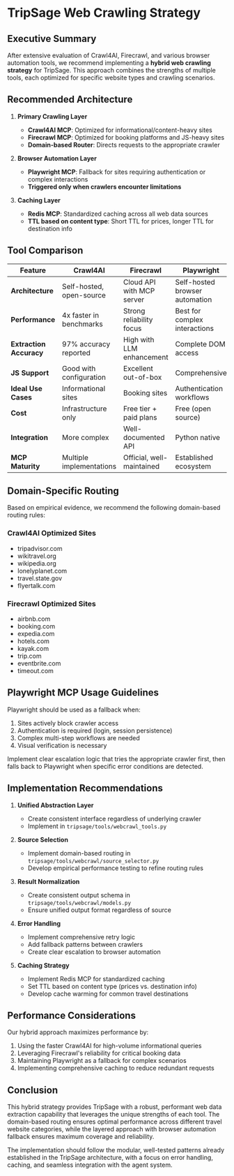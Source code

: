 # TripSage Web Crawling Strategy

## Executive Summary

After extensive evaluation of Crawl4AI, Firecrawl, and various browser automation tools, we recommend implementing a **hybrid web crawling strategy** for TripSage. This approach combines the strengths of multiple tools, each optimized for specific website types and crawling scenarios.

## Recommended Architecture

1. **Primary Crawling Layer**
   - **Crawl4AI MCP**: Optimized for informational/content-heavy sites
   - **Firecrawl MCP**: Optimized for booking platforms and JS-heavy sites
   - **Domain-based Router**: Directs requests to the appropriate crawler

2. **Browser Automation Layer**
   - **Playwright MCP**: Fallback for sites requiring authentication or complex interactions
   - **Triggered only when crawlers encounter limitations**

3. **Caching Layer**
   - **Redis MCP**: Standardized caching across all web data sources
   - **TTL based on content type**: Short TTL for prices, longer TTL for destination info

## Tool Comparison

| Feature | Crawl4AI | Firecrawl | Playwright |
|---------|----------|-----------|------------|
| **Architecture** | Self-hosted, open-source | Cloud API with MCP server | Self-hosted browser automation |
| **Performance** | 4x faster in benchmarks | Strong reliability focus | Best for complex interactions |
| **Extraction Accuracy** | 97% accuracy reported | High with LLM enhancement | Complete DOM access |
| **JS Support** | Good with configuration | Excellent out-of-box | Comprehensive |
| **Ideal Use Cases** | Informational sites | Booking sites | Authentication workflows |
| **Cost** | Infrastructure only | Free tier + paid plans | Free (open source) |
| **Integration** | More complex | Well-documented API | Python native |
| **MCP Maturity** | Multiple implementations | Official, well-maintained | Established ecosystem |

## Domain-Specific Routing

Based on empirical evidence, we recommend the following domain-based routing rules:

### Crawl4AI Optimized Sites
- tripadvisor.com
- wikitravel.org  
- wikipedia.org
- lonelyplanet.com
- travel.state.gov
- flyertalk.com

### Firecrawl Optimized Sites
- airbnb.com
- booking.com
- expedia.com
- hotels.com
- kayak.com
- trip.com
- eventbrite.com
- timeout.com

## Playwright MCP Usage Guidelines

Playwright should be used as a fallback when:

1. Sites actively block crawler access
2. Authentication is required (login, session persistence)
3. Complex multi-step workflows are needed
4. Visual verification is necessary

Implement clear escalation logic that tries the appropriate crawler first, then falls back to Playwright when specific error conditions are detected.

## Implementation Recommendations

1. **Unified Abstraction Layer**
   - Create consistent interface regardless of underlying crawler
   - Implement in `tripsage/tools/webcrawl_tools.py`

2. **Source Selection**
   - Implement domain-based routing in `tripsage/tools/webcrawl/source_selector.py`
   - Develop empirical performance testing to refine routing rules

3. **Result Normalization**
   - Create consistent output schema in `tripsage/tools/webcrawl/models.py`
   - Ensure unified output format regardless of source

4. **Error Handling**
   - Implement comprehensive retry logic
   - Add fallback patterns between crawlers
   - Create clear escalation to browser automation

5. **Caching Strategy**
   - Implement Redis MCP for standardized caching
   - Set TTL based on content type (prices vs. destination info)
   - Develop cache warming for common travel destinations

## Performance Considerations

Our hybrid approach maximizes performance by:

1. Using the faster Crawl4AI for high-volume informational queries
2. Leveraging Firecrawl's reliability for critical booking data
3. Maintaining Playwright as a fallback for complex scenarios
4. Implementing comprehensive caching to reduce redundant requests

## Conclusion

This hybrid strategy provides TripSage with a robust, performant web data extraction capability that leverages the unique strengths of each tool. The domain-based routing ensures optimal performance across different travel website categories, while the layered approach with browser automation fallback ensures maximum coverage and reliability.

The implementation should follow the modular, well-tested patterns already established in the TripSage architecture, with a focus on error handling, caching, and seamless integration with the agent system.